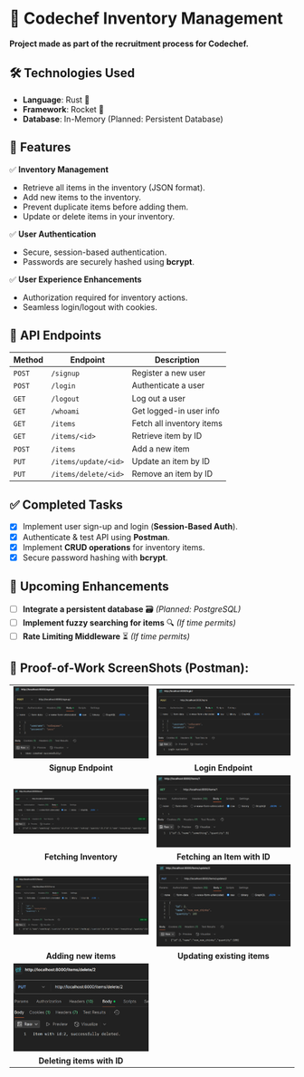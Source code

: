 # 🚀 Codechef Inventory Management
**Project made as part of the recruitment process for Codechef.**

## 🛠️ Technologies Used
- **Language**: Rust 🦀
- **Framework**: Rocket 🚀
- **Database**: In-Memory (Planned: Persistent Database)

## 📌 Features
✅ **Inventory Management**
- Retrieve all items in the inventory (JSON format).
- Add new items to the inventory.
- Prevent duplicate items before adding them.
- Update or delete items in your inventory.

✅ **User Authentication**
- Secure, session-based authentication.
- Passwords are securely hashed using **bcrypt**.

✅ **User Experience Enhancements**
- Authorization required for inventory actions.
- Seamless login/logout with cookies.

## 📜 API Endpoints
| Method | Endpoint             | Description |
|--------|----------------------|-------------|
| `POST` | `/signup`            | Register a new user |
| `POST` | `/login`             | Authenticate a user |
| `GET`  | `/logout`            | Log out a user |
| `GET`  | `/whoami`            | Get logged-in user info |
| `GET`  | `/items`             | Fetch all inventory items |
| `GET`  | `/items/<id>`        | Retrieve item by ID |
| `POST` | `/items`             | Add a new item |
| `PUT`  | `/items/update/<id>` | Update an item by ID |
| `PUT`  | `/items/delete/<id>` | Remove an item by ID |

## ✅ Completed Tasks
- [x] Implement user sign-up and login (**Session-Based Auth**).
- [x] Authenticate & test API using **Postman**.
- [x] Implement **CRUD operations** for inventory items.
- [x] Secure password hashing with **bcrypt**.

## 🚀 Upcoming Enhancements
- [ ] **Integrate a persistent database** 🗃️ *(Planned: PostgreSQL)*
- [ ] **Implement fuzzy searching for items** 🔍 *(If time permits)*
- [ ] **Rate Limiting Middleware** ⏳ *(If time permits)*  

## 📸 Proof-of-Work ScreenShots (Postman):

<div align="center">  
  <table>  
    <tr>  
      <td><img src="assets/signup.png" alt="User Signup" width="400"></td>  
      <td><img src="assets/login.png" alt="User Login" width="400"></td>  
    </tr>  
    <tr align="center">  
      <td><b>Signup Endpoint</b></td>  
      <td><b>Login Endpoint</b></td>  
    </tr>  
    <tr>  
      <td><img src="assets/get_items.png" alt="Get Items" width="400"></td>  
      <td><img src="assets/get_with_id.png" alt="Get Item with ID" width="400"></td>  
    </tr>  
    <tr align="center">  
      <td><b>Fetching Inventory</b></td>  
      <td><b>Fetching an Item with ID</b></td>  
    </tr>  
    <tr>  
      <td><img src="assets/create_items.png" alt="Adding a new Item" width="400"></td>  
      <td><img src="assets/update_with_id.png" alt="Update items with ID" width="400"></td>  
    </tr>  
    <tr align="center">  
      <td><b>Adding new items</b></td>  
      <td><b>Updating existing items</b></td>  
    </tr>  
    <tr>  
      <td><img src="assets/delete.png" alt="Deleting items" width="400"></td>  
    </tr>  
    <tr align="center">  
      <td><b>Deleting items with ID</b></td>  
    </tr>  
  </table>  
</div>  

